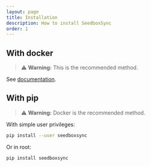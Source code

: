 ```yaml
---
layout: page
title: Installation
description: How to install SeedboxSync
order: 1
---
```


## With docker

> ⚠ **Warning:** This is the recommended method.

See [documentation](https://llaumgui.github.io/seedboxsync/docker.html).

## With pip

> ⚠ **Warning:** Docker is the recommended method.

With simple user privileges:

```bash
pip install --user seedboxsync
```

Or in root:

```bash
pip install seedboxsync
```
